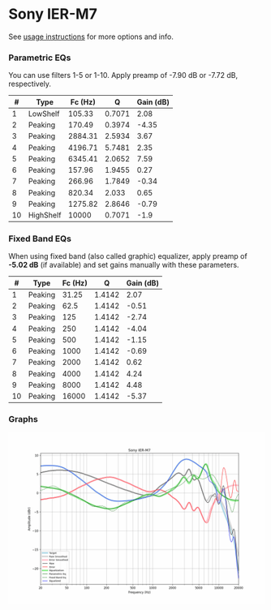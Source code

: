 # Sony IER-M7
See [usage instructions](https://github.com/jaakkopasanen/AutoEq#usage) for more options and info.

### Parametric EQs
You can use filters 1-5 or 1-10. Apply preamp of -7.90 dB or -7.72 dB, respectively.

|   # | Type      |   Fc (Hz) |      Q |   Gain (dB) |
|-----|-----------|-----------|--------|-------------|
|   1 | LowShelf  |    105.33 | 0.7071 |        2.08 |
|   2 | Peaking   |    170.49 | 0.3974 |       -4.35 |
|   3 | Peaking   |   2884.31 | 2.5934 |        3.67 |
|   4 | Peaking   |   4196.71 | 5.7481 |        2.35 |
|   5 | Peaking   |   6345.41 | 2.0652 |        7.59 |
|   6 | Peaking   |    157.96 | 1.9455 |        0.27 |
|   7 | Peaking   |    266.96 | 1.7849 |       -0.34 |
|   8 | Peaking   |    820.34 | 2.033  |        0.65 |
|   9 | Peaking   |   1275.82 | 2.8646 |       -0.79 |
|  10 | HighShelf |  10000    | 0.7071 |       -1.9  |

### Fixed Band EQs
When using fixed band (also called graphic) equalizer, apply preamp of **-5.02 dB** (if available) and set gains manually with these parameters.

|   # | Type    |   Fc (Hz) |      Q |   Gain (dB) |
|-----|---------|-----------|--------|-------------|
|   1 | Peaking |     31.25 | 1.4142 |        2.07 |
|   2 | Peaking |     62.5  | 1.4142 |       -0.51 |
|   3 | Peaking |    125    | 1.4142 |       -2.74 |
|   4 | Peaking |    250    | 1.4142 |       -4.04 |
|   5 | Peaking |    500    | 1.4142 |       -1.15 |
|   6 | Peaking |   1000    | 1.4142 |       -0.69 |
|   7 | Peaking |   2000    | 1.4142 |        0.62 |
|   8 | Peaking |   4000    | 1.4142 |        4.24 |
|   9 | Peaking |   8000    | 1.4142 |        4.48 |
|  10 | Peaking |  16000    | 1.4142 |       -5.37 |

### Graphs
![](./Sony%20IER-M7.png)
